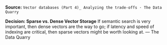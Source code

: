 **Source:** `Vector databases (Part 4)_ Analyzing the trade-offs · The Data Quarry`

**Decision: Sparse vs. Dense Vector Storage**
If semantic search is very important, then dense vectors are the way to go; if latency and speed of indexing are critical, then sparse vectors might be worth looking at. — The Data Quarry
